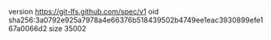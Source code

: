 version https://git-lfs.github.com/spec/v1
oid sha256:3a0792e925a7978a4e66376b518439502b4749ee1eac3930899efe167a0066d2
size 35002
